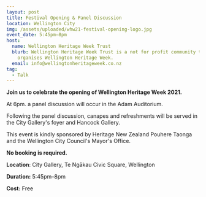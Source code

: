 ```yaml
---
layout: post
title: Festival Opening & Panel Discussion
location: Wellington City
img: /assets/uploaded/whw21-festival-opening-logo.jpg
event_date: 5:45pm–8pm
host:
  name: Wellington Heritage Week Trust
  blurb: Wellington Heritage Week Trust is a not for profit community trust that
    organises Wellington Heritage Week.
  email: info@wellingtonheritageweek.co.nz
tag:
  - Talk
---
```

**Join us to celebrate the opening of Wellington Heritage Week 2021.** 

At 6pm. a panel discussion will occur in the Adam Auditorium. 

Following the panel discussion, canapes and refreshments will be served in the City Gallery's foyer and Hancock Gallery. 

This event is kindly sponsored by Heritage New Zealand Pouhere Taonga and the Wellington City Council's Mayor's Office.

**No booking is required.** 

**Location**: City Gallery, Te Ngākau Civic Square, Wellington

**Duration:** 5:45pm–8pm

**Cost:** Free